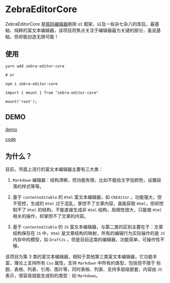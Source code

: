 # ZebraEditorCore

ZebraEditorCore 是[斑码编辑器](https://zebrastudio.tech)剔除 `UI` 框架，以及一些杂七杂八的库后，最基础、纯粹的富文本编辑器，该项目将焦点关注于编辑器最为关键的部分，虽说基础，但却能创造无限可能！

## 使用

```
yarn add zebra-editor-core

# or

npm i zebra-editor-core
```

```
import { mount } from "zebra-editor-core"

mount('root');
```

## DEMO

[demo](https://acohome.cn/demo/zebra-editor-core/index.html)

[code](https://github.com/acccco/zebra-editor-core/tree/master/dev)

## 为什么？

目前，市面上流行的富文本编辑器主要有三大类：

1. `Markdown` 编辑器：结构清晰，但功能有限，比如不能给文字加颜色，设置段落的样式等等。

2. 基于 `contenteditable` 的 `Html` 富文本编辑器，如 `CKEditor` 。功能强大，但不受控，生成的 `Html` 过于混乱，掌控不了文章内容，虽能获取 `Html`，但却控制不了 `Html` 的结构，不能直接生成非 `Html` 结构，局限性很大，只能做 `Html` 相关的操作，却掌控不了文章的内容。

3. 基于 `contenteditable` 的 `JS` 富文本编辑器，与第二类的区别主要在于：文章结构保存在 `JS` 中，`Html` 是文章结构的映射，所有的编辑行为实际操作的是 `JS` 内存中的模型，如 `DraftJs` ，但是目前这类的编辑器，功能简单，可操作性不够。

该项目为第 3 类的富文本编辑器，相较于其他第三类富文本编辑器，它功能丰富，理论上支持所有 `Css` 属性，支持 `Markdown` 中所有的类型，包括但不限于 标题、表格、列表、引用、图片等，同时表格、列表、支持多层级嵌套，内容由 `JS` 表示，很容易就能生成别的类型：如 `Markdown`。